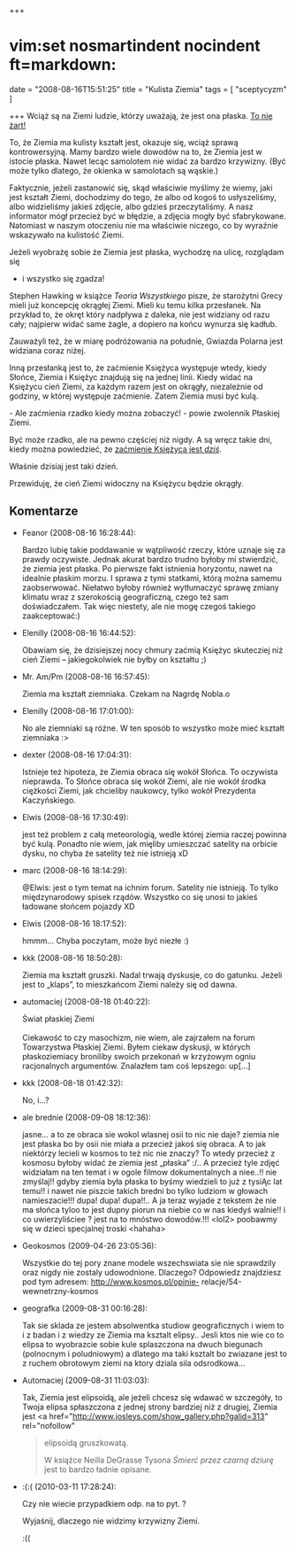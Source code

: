 +++
# vim:set nosmartindent nocindent ft=markdown:
date = "2008-08-16T15:51:25"
title = "Kulista Ziemia"
tags = [ "sceptycyzm" ]

+++
Wciąż są na Ziemi ludzie, którzy uważają, że jest ona płaska. [To nie
żart!](http://pl.wikipedia.org/wiki/Towarzystwo_P%C5%82askiej_Ziemi)

<!--more-->

To, że Ziemia ma kulisty kształt jest, okazuje się, wciąż sprawą
kontrowersyjną. Mamy bardzo wiele dowodów na to, że Ziemia jest w istocie
płaska. Nawet lecąc samolotem nie widać za bardzo krzywizny. (Być może tylko
dlatego, że okienka w samolotach są wąskie.)

Faktycznie, jeżeli zastanowić się, skąd właściwie myślimy że wiemy, jaki jest
kształt Ziemi, dochodzimy do tego, że albo od kogoś to usłyszeliśmy, albo
widzieliśmy jakieś zdjęcie, albo gdzieś przeczytaliśmy. A nasz informator mógł
przecież być w błędzie, a zdjęcia mogły być sfabrykowane. Natomiast w naszym
otoczeniu nie ma właściwie niczego, co by wyraźnie wskazywało na kulistość
Ziemi.

Jeżeli wyobrażę sobie że Ziemia jest płaska, wychodzę na ulicę, rozglądam się
- i wszystko się zgadza!

Stephen Hawking w książce _Teoria Wszystkiego_ pisze, że starożytni Grecy
mieli już koncepcję okrągłej Ziemi. Mieli ku temu kilka przesłanek. Na
przykład to, że okręt który nadpływa z daleka, nie jest widziany od razu cały;
najpierw widać same żagle, a dopiero na końcu wynurza się kadłub.

Zauważyli też, że w miarę podróżowania na południe, Gwiazda Polarna jest
widziana coraz niżej.

Inną przesłanką jest to, że zaćmienie Księżyca występuje wtedy, kiedy Słońce,
Ziemia i Księżyc znajdują się na jednej linii. Kiedy widać na Księżycu cień
Ziemi, za każdym razem jest on okrągły, niezależnie od godziny, w której
występuje zaćmienie. Zatem Ziemia musi być kulą.

\- Ale zaćmienia rzadko kiedy można zobaczyć! - powie zwolennik Płaskiej
Ziemi.

Być może rzadko, ale na pewno częściej niż nigdy. A są wręcz takie dni, kiedy
można powiedzieć, że [zaćmienie Księżyca jest
_dziś_](http://wiadomosci.onet.pl/1808348,11,item.html).

Właśnie dzisiaj jest taki dzień.

Przewiduję, że cień Ziemi widoczny na Księżycu będzie okrągły.

## Komentarze

* Feanor (2008-08-16 16:28:44): <p>Bardzo lubię takie poddawanie w wątpliwość
  rzeczy, które uznaje się za prawdy oczywiste. Jednak akurat bardzo trudno
  byłoby mi stwierdzić, że ziemia jest płaska. Po pierwsze fakt istnienia
  horyzontu, nawet na idealnie płaskim morzu. I sprawa z tymi statkami, którą
  można samemu zaobserwować. Niełatwo byłoby również wytłumaczyć sprawę zmiany
  klimatu wraz z szerokością geograficzną, czego też sam doświadczałem. Tak więc
  niestety, ale nie mogę czegoś takiego zaakceptować:)</p>
* Elenilly (2008-08-16 16:44:52): <p>Obawiam się, że dzisiejszej nocy chmury
  zaćmią Księżyc skutecziej niż cień Ziemi &#8211; jakiegokolwiek nie byłby on
  kształtu ;)</p>
* Mr. Am/Pm (2008-08-16 16:57:45): <p>Ziemia ma kształt ziemniaka. Czekam na
  Nagrdę Nobla.o</p>
* Elenilly (2008-08-16 17:01:00): <p>No ale ziemniaki są różne. W ten sposób to
  wszystko może mieć kształt ziemniaka :&#62;</p>
* dexter (2008-08-16 17:04:31): <p>Istnieje też hipoteza, że Ziemia obraca się
  wokół Słońca. To oczywista nieprawda. To Słońce obraca się wokół Ziemi, ale
  nie wokół środka ciężkości Ziemi, jak chcieliby naukowcy, tylko wokół
  Prezydenta Kaczyńskiego.</p>
* Elwis (2008-08-16 17:30:49): <p>jest też problem z całą meteorologią, wedle
  której ziemia raczej powinna być kulą. Ponadto nie wiem, jak mięliby
  umieszczać satelity na orbicie dysku, no chyba że satelity też nie istnieją
  xD</p>
* marc (2008-08-16 18:14:29): <p>@Elwis: jest o tym temat na ichnim forum.
  Satelity nie istnieją. To tylko międzynarodowy spisek rządów. Wszystko co się
  unosi to jakieś ładowane słońcem pojazdy XD</p>
* Elwis (2008-08-16 18:17:52): <p>hmmm&#8230; Chyba poczytam, może być niezłe
  :)</p>
* kkk (2008-08-16 18:50:28): <p>Ziemia ma kształt gruszki. Nadal trwają
  dyskusje, co do gatunku. Jeżeli jest to &#8222;klaps&#8221;, to mieszkańcom
  Ziemi należy się od dawna.</p>
* automaciej (2008-08-18 01:40:22): <p>Świat płaskiej Ziemi<br /><br />Ciekawość
  to czy masochizm, nie wiem, ale zajrzałem na forum Towarzystwa Płaskiej Ziemi.
  Byłem ciekaw dyskusji, w których płaskoziemiacy broniliby swoich przekonań w
  krzyżowym ogniu racjonalnych argumentów. Znalazłem tam coś lepszego:
  up[...]</p>
* kkk (2008-08-18 01:42:32): <p>No, i&#8230;?</p>
* ale brednie (2008-09-08 18:12:36): <p>jasne&#8230; a to ze obraca sie wokol
  wlasnej osii to nic nie daje?  ziemia nie jest płaska bo by osii nie miała a
  przecież jakoś się obraca. A to jak niektórzy lecieli w kosmos to też nic nie
  znaczy? To wtedy przecież z kosmosu byłoby widać że ziemia jest
  &#8222;płaska&#8221; :/.. A przecież tyle zdjęć widziałam na ten temat i w
  ogole filmow dokumentalnych a niee..!! nie zmyślaj!! gdyby ziemia była płaska
  to byśmy wiedzieli to już z tysiĄc lat temu!! i nawet nie piszcie takich
  bredni bo tylko ludziom w głowach namieszacie!!! dupa! dupa! dupa!!.. A ja
  teraz wyjade z tekstem że nie ma słońca tyloo to jest dupny piorun na niebie
  co w nas kiedyś walnie!! i co uwierzyliściee ? jest na to mnóstwo dowodów.!!!
  &#60;lol2&#62; poobawmy się w dzieci specjalnej troski &#60;hahaha&#62;</p>
* Geokosmos (2009-04-26 23:05:36): <p>Wszystkie do tej pory znane modele
  wszechswiata sie nie sprawdzily oraz nigdy nie zostaly udowodnione. Dlaczego?
  Odpowiedz znajdziesz pod tym adresem: http://www.kosmos.pl/opinie-
  relacje/54-wewnetrzny-kosmos</p>
* geografka (2009-08-31 00:16:28): <p>Tak sie sklada ze jestem absolwentka
  studiow geograficznych i wiem to i z badan i z wiedzy ze Ziemia ma ksztalt
  elipsy.. Jesli ktos nie wie co to elipsa to wyobrazcie sobie kule splaszczona
  na dwuch biegunach (polnocnym i poludniowym) a dlatego ma taki ksztalt bo
  zwiazane jest to z ruchem obrotowym ziemi na ktory dziala sila
  odsrodkowa...</p>
* Automaciej (2009-08-31 11:03:03): <p>Tak, Ziemia jest elipsoidą, ale jeżeli
  chcesz się wdawać w szczegóły, to Twoja elipsa spłaszczona z jednej strony
  bardziej niż z drugiej, Ziemia jest <a
  href="http://www.josleys.com/show_gallery.php?galid=313" rel="nofollow"
  >elipsoidą gruszkowatą</a>.</p> <p>W książce Neilla DeGrasse Tysona <i>Śmierć
  przez czarną dziurę</i> jest to bardzo ładnie opisane.</p>
* :(:( (2010-03-11 17:28:24): <p>Czy nie wiecie przypadkiem odp. na to pyt.
  ?</p>  <p>Wyjaśnij, dlaczego nie widzimy krzywizny Ziemi. </p>  <p>:((</p>
